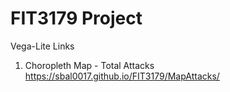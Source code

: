 # FIT3179 Project

Vega-Lite Links

1. Choropleth Map - Total Attacks
https://sbal0017.github.io/FIT3179/MapAttacks/
